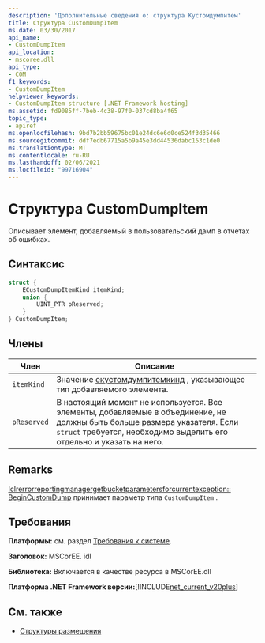 ```yaml
---
description: 'Дополнительные сведения о: структура Кустомдумпитем'
title: Структура CustomDumpItem
ms.date: 03/30/2017
api_name:
- CustomDumpItem
api_location:
- mscoree.dll
api_type:
- COM
f1_keywords:
- CustomDumpItem
helpviewer_keywords:
- CustomDumpItem structure [.NET Framework hosting]
ms.assetid: fd9085ff-7beb-4c38-97f0-037cd8ba4f65
topic_type:
- apiref
ms.openlocfilehash: 9bd7b2bb59675bc01e24dc6e6d0ce524f3d35466
ms.sourcegitcommit: ddf7edb67715a5b9a45e3dd44536dabc153c1de0
ms.translationtype: MT
ms.contentlocale: ru-RU
ms.lasthandoff: 02/06/2021
ms.locfileid: "99716904"
---
```

# <a name="customdumpitem-structure"></a>Структура CustomDumpItem

Описывает элемент, добавляемый в пользовательский дамп в отчетах об ошибках.  
  
## <a name="syntax"></a>Синтаксис  
  
```cpp  
struct {  
    ECustomDumpItemKind itemKind;
    union {  
        UINT_PTR pReserved;  
    }  
} CustomDumpItem;  
```  
  
## <a name="members"></a>Члены  
  
|Член|Описание|  
|------------|-----------------|  
|`itemKind`|Значение [екустомдумпитемкинд](ecustomdumpitemkind-enumeration.md) , указывающее тип добавляемого элемента.|  
|`pReserved`|В настоящий момент не используется. Все элементы, добавляемые в объединение, не должны быть больше размера указателя. Если `struct` требуется, необходимо выделить его отдельно и указать на него.|  
  
## <a name="remarks"></a>Remarks  

 [Iclrerrorreportingmanagergetbucketparametersforcurrentexception:: BeginCustomDump](iclrerrorreportingmanager-begincustomdump-method.md) принимает параметр типа `CustomDumpItem` .  
  
## <a name="requirements"></a>Требования  

 **Платформы:** см. раздел [Требования к системе](../../get-started/system-requirements.md).  
  
 **Заголовок:** MSCorEE. idl  
  
 **Библиотека:** Включается в качестве ресурса в MSCorEE.dll  
  
 **Платформа .NET Framework версии:**[!INCLUDE[net_current_v20plus](../../../../includes/net-current-v20plus-md.md)]  
  
## <a name="see-also"></a>См. также

- [Структуры размещения](hosting-structures.md)
